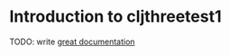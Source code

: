 # Introduction to cljthreetest1

TODO: write [great documentation](http://jacobian.org/writing/what-to-write/)
